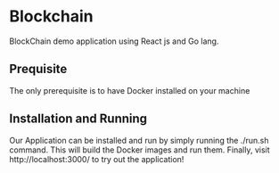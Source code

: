 # Blockchain
BlockChain demo application using React js and Go lang.

## Prequisite
The only prerequisite is to have Docker installed on your machine

## Installation and Running
Our Application can be installed and run by simply running the ./run.sh command.
This will build the Docker images and run them.
Finally, visit http://localhost:3000/ to try out the application!